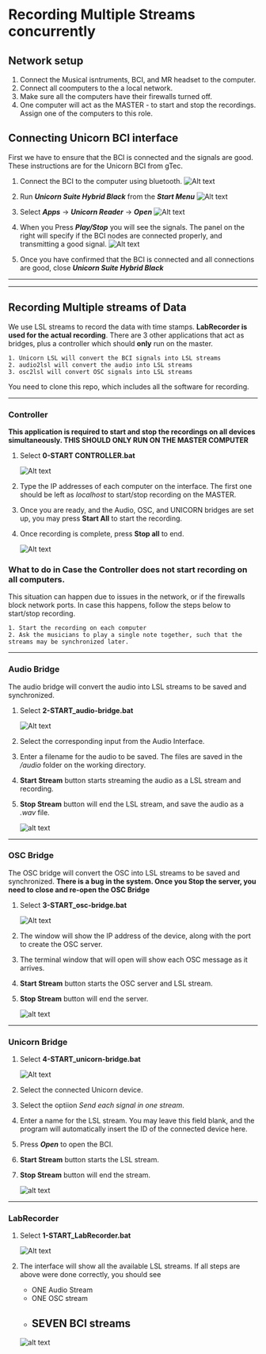 
# Recording Multiple Streams concurrently


## Network setup

1. Connect the Musical isntruments, BCI, and MR headset to the computer.
2. Connect all coomputers to the a local network.
3. Make sure all the computers have their firewalls turned off.
4. One computer will act as the MASTER - to start and stop the recordings. Assign one of the computers to this role. 



## Connecting Unicorn BCI interface

First we have to ensure that the BCI is connected and the signals are good. These instructions are for the Unicorn BCI from gTec.

1. Connect the BCI to the computer using bluetooth.
![Alt text](img\unicorn1.png)

2. Run _**Unicorn Suite Hybrid Black**_ from the _**Start Menu**_
![Alt text](img\unicorn2.png)

3. Select _**Apps**_ -> _**Unicorn Reader**_ -> _**Open**_
![Alt text](img\unicorn3.png)

4. When you Press _**Play/Stop**_ you will see the signals. The panel on the right will specify if the BCI nodes are connected properly, and transmitting a good signal. 
![Alt text](img\unicorn4.png)

5. Once you have confirmed that the BCI is connected and all connections are good, close _**Unicorn Suite Hybrid Black**_


---
---
## Recording Multiple streams of Data

We use LSL streams to record the data with time stamps. **LabRecorder is used for the actual recording**. There are 3 other applications that act as bridges, plus a controller which should **only** run on the master. 

    1. Unicorn LSL will convert the BCI signals into LSL streams
    2. audio2lsl will convert the audio into LSL streams
    3. osc2lsl will convert OSC signals into LSL streams

You need to clone this repo, which includes all the software for recording.

---
### Controller

**This application is required to start and stop the recordings on all devices simultaneously. THIS SHOULD ONLY RUN ON THE MASTER COMPUTER**


1. Select **0-START CONTROLLER.bat** 

    ![Alt text](img\apps.png)
    
2. Type the IP addresses of each computer on the interface. The first one should be left as *localhost* to start/stop recording on the MASTER.


3. Once you are ready, and the Audio, OSC, and UNICORN bridges are set up, you may press **Start All** to start the recording.

4. Once recording is complete, press **Stop all** to end.

    ![Alt text](img\controller.png)




### What to do in Case the Controller does not start recording on all computers.

This situation can happen due to issues in the network, or if the firewalls block network ports. In case this happens, follow the steps below to start/stop recording.

    1. Start the recording on each computer
    2. Ask the musicians to play a single note together, such that the streams may be synchronized later.


---
### Audio Bridge

The audio bridge will convert the audio into LSL streams to be saved and synchronized.

1. Select **2-START_audio-bridge.bat** 

    ![Alt text](img\apps.png)

2. Select the corresponding input from the Audio Interface.

3. Enter a filename for the audio to be saved. The files are saved in the _/audio_ folder on the working directory.

4. **Start Stream** button starts streaming the audio as a LSL stream and recording.
5. **Stop Stream** button will end the LSL stream, and save the audio as a _.wav_ file.

    ![alt text](img\audio.png)



---
### OSC Bridge

The OSC bridge will convert the OSC into LSL streams to be saved and synchronized.
**There is a bug in the system. Once you Stop the server, you need to close and re-open the OSC Bridge**

1. Select **3-START_osc-bridge.bat** 

    ![Alt text](img\apps.png)

2. The window will show the IP address of the device, along with the port to create the OSC server.

3. The terminal window that will open will show each OSC message as it arrives.

4. **Start Stream** button starts the OSC server and LSL stream.
5. **Stop Stream** button will end the server.

    ![alt text](img\osc.png)


---
### Unicorn Bridge

1. Select **4-START_unicorn-bridge.bat** 

    ![Alt text](img\apps.png)

2. Select the connected Unicorn device.

3. Select the optiion _Send each signal in one stream_.

4. Enter a name for the LSL stream. You may leave this field blank, and the program will automatically insert the ID of the connected device here.

5. Press **_Open_** to open the BCI.

6. **Start Stream** button starts the LSL stream.
7. **Stop Stream** button will end the stream.

    ![alt text](img\unicorn5.png)



---
### LabRecorder

1. Select **1-START_LabRecorder.bat** 

    ![Alt text](img\apps.png)

2. The interface will show all the available LSL streams. If all steps are above were done correctly, you should see

    - ONE Audio Stream
    - ONE OSC stream
    - SEVEN BCI streams
        -  


    ![alt text](img\labrecorder.png)